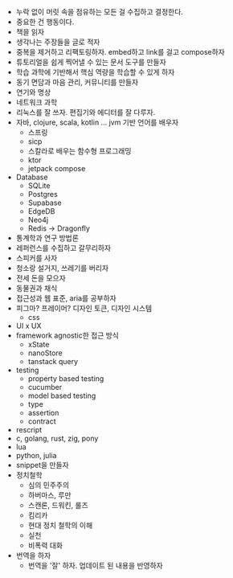 - 누락 없이 머릿 속을 점유하는 모든 걸 수집하고 결정한다.
- 중요한 건 행동이다.
- 책을 읽자
- 생각나는 주장들을 글로 적자
- 중복을 제거하고 리팩토링하자. embed하고 link를 걸고 compose하자
- 튜토리얼을 쉽게 찍어낼 수 있는 문서 도구를 만들자
- 학습 과학에 기반해서 핵심 역량을 학습할 수 있게 하자
- 동기 면담과 마음 관리, 커뮤니티를 만들자
- 연기와 명상
- 네트워크 과학
- 리눅스를 잘 쓰자. 편집기와 에디터를 잘 다루자.
- 자바, clojure, scala, kotlin ... jvm 기반 언어를 배우자
	- 스프링
	- sicp
	- 스칼라로 배우는 함수형 프로그래밍
	- ktor
	- jetpack compose
- Database
	- SQLite
	- Postgres
	- Supabase
	- EdgeDB
	- Neo4j
	- Redis -> Dragonfly
- 통계학과 연구 방법론
- 레퍼런스를 수집하고 갈무리하자
- 스피커를 사자
- 청소랑 설거지, 쓰레기를 버리자
- 전세 돈을 모으자
- 동물권과 채식
- 접근성과 웹 표준, aria를 공부하자
- 피그마? 프레이머? 디자인 토큰, 디자인 시스템
	- css
- UI x UX
- framework agnostic한 접근 방식
	- xState
	- nanoStore
	- tanstack query
- testing
	- property based testing
	- cucumber
	- model based testing
	- type
	- assertion
	- contract
- rescript
- c, golang, rust, zig, pony
- lua
- python, julia
- snippet을 만들자
- 정치철학
	- 심의 민주주의
	- 하버마스, 루만
	- 스캔론, 드워킨, 롤즈
	- 킴리카
	- 현대 정치 철학의 이해
	- 실천
	- 비폭력 대화
- 번역을 하자
	- 번역을 '잘' 하자. 업데이트 된 내용을 반영하자